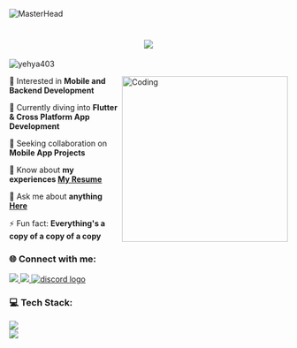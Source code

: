 ![MasterHead](https://github.com/Yehya403/yehya403/assets/134727838/758488dc-03af-41fb-b59d-2df694e92372)

<h1 align="center">
    <img src="https://readme-typing-svg.herokuapp.com/?font=Righteous&size=35&center=true&vCenter=true&width=500&height=60&duration=4000&lines=Hi+There!+👋;+I'm+Yehya+Gamal!;" />
</h1>

<p align="left"> <img src="https://komarev.com/ghpvc/?username=yehya403&label=Profile%20views&color=0e75b6&style=flat" alt="yehya403" /> </p>

<img align="right" alt="Coding" width="300" src="https://user-images.githubusercontent.com/74038190/212284087-bbe7e430-757e-4901-90bf-4cd2ce3e1852.gif">


🔭 Interested in **Mobile and Backend Development**

🌱 Currently diving into **Flutter & Cross Platform App Development**

👯 Seeking collaboration on **Mobile App Projects**

📄 Know about **my experiences [My Resume](https://drive.google.com/file/d/1Ejj1Ohupxr-gpn6Uj6rufbCxhWTBwO0y/view?usp=sharing)**

💬 Ask me about **anything [Here](https://www.linkedin.com/in/yehyagamal/)**

⚡ Fun fact: **Everything's a copy of a copy of a copy**


<h3 align="left">🌐 Connect with me:</h3>
<p align="left">
  <a href="mailto:yehyagamal84@gmail.com">
    <img src="https://img.shields.io/badge/Gmail-333333?style=for-the-badge&logo=gmail&logoColor=red" />
  </a>

  <a href="https://www.linkedin.com/in/yehyagamal/" target="_blank">
    <img src="https://img.shields.io/badge/LinkedIn-0077B5?style=for-the-badge&logo=linkedin&logoColor=white" target="_blank" />
  </a>

  <a href="https://discord.com/invite/Yungy#7751" target="_blank">
    <img src="https://img.shields.io/static/v1?message=Discord&logo=discord&label=&color=7289DA&logoColor=white&labelColor=&style=for-the-badge" alt="discord logo"  />
   </a>

</p>

<h3 align="left">💻 Tech Stack:</h3>
<div align="left">
      <img src="https://skillicons.dev/icons?i=androidstudio,dart,kotlin,cpp,java,flutter,firebase,figma" /> <br>
    <img src="https://skillicons.dev/icons?i=docker,mysql,mongodb,postman,html,css,javascript,bootstrap" />
</div>
